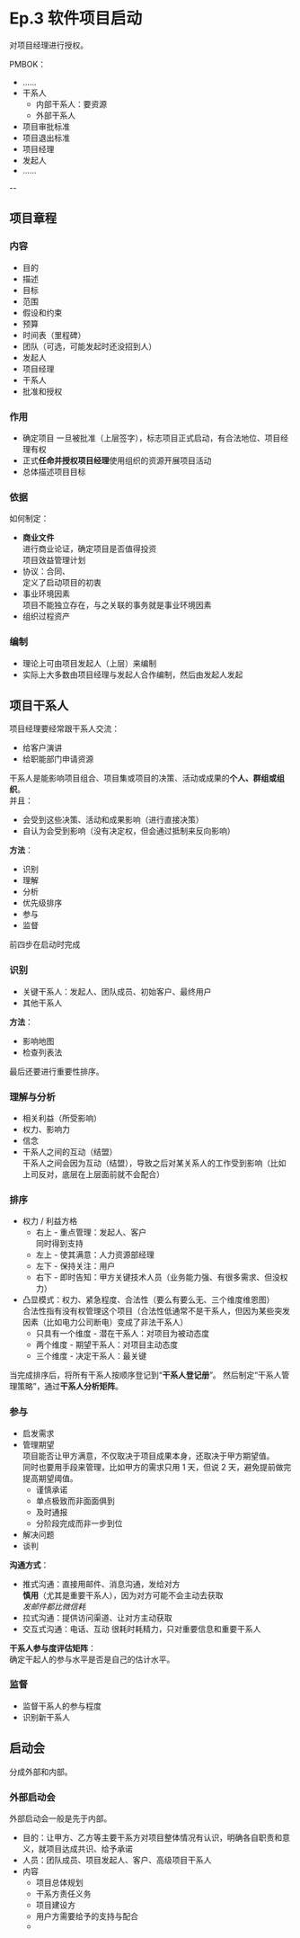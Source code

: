 # Ep.3 软件项目启动

对项目经理进行授权。

PMBOK：

* ……
* 干系人
  * 内部干系人：要资源
  * 外部干系人
* 项目审批标准
* 项目退出标准
* 项目经理
* 发起人
* ……

--

## 项目章程

### 内容

* 目的
* 描述
* 目标
* 范围
* 假设和约束
* 预算
* 时间表（里程碑）
* 团队（可选，可能发起时还没招到人）
* 发起人
* 项目经理
* 干系人
* 批准和授权

### 作用

* 确定项目
  一旦被批准（上层签字），标志项目正式启动，有合法地位、项目经理有权
* 正式**任命并授权项目经理**使用组织的资源开展项目活动
* 总体描述项目目标

### 依据

如何制定：

* **商业文件**  
  进行商业论证，确定项目是否值得投资  
  项目效益管理计划
* 协议：合同、  
  定义了启动项目的初衷
* 事业环境因素  
  项目不能独立存在，与之关联的事务就是事业环境因素
* 组织过程资产

### 编制

* 理论上可由项目发起人（上层）来编制
* 实际上大多数由项目经理与发起人合作编制，然后由发起人发起

## 项目干系人

项目经理要经常跟干系人交流：

* 给客户演讲
* 给职能部门申请资源

干系人是能影响项目组合、项目集或项目的决策、活动或成果的**个人、群组或组织**。  
并且：

* 会受到这些决策、活动和成果影响（进行直接决策）
* 自认为会受到影响（没有决定权，但会通过抵制来反向影响）

**方法**：

* 识别
* 理解
* 分析
* 优先级排序
* 参与
* 监督

前四步在启动时完成

### 识别

* 关键干系人：发起人、团队成员、初始客户、最终用户
* 其他干系人

**方法**：

* 影响地图
* 检查列表法

最后还要进行重要性排序。

### 理解与分析

* 相关利益（所受影响）
* 权力、影响力
* 信念
* 干系人之间的互动（结盟）  
  干系人之间会因为互动（结盟），导致之后对某关系人的工作受到影响（比如上司反对，底层在上层面前就不会配合）

### 排序

* 权力 / 利益方格
  * 右上 - 重点管理：发起人、客户  
    同时得到支持
  * 左上 - 使其满意：人力资源部经理
  * 左下 - 保持关注：用户
  * 右下 - 即时告知：甲方关键技术人员（业务能力强、有很多需求、但没权力）
* 凸显模式：权力、紧急程度、合法性（要么有要么无、三个维度维恩图）  
  合法性指有没有权管理这个项目（合法性低通常不是干系人，但因为某些突发因素（比如电力公司断电）变成了非法干系人）
  * 只具有一个维度 - 潜在干系人：对项目为被动态度
  * 两个维度 - 期望干系人：对项目主动态度
  * 三个维度 - 决定干系人：最关键

当完成排序后，将所有干系人按顺序登记到“**干系人登记册**”。
然后制定“干系人管理策略”，通过**干系人分析矩阵**。

### 参与

* 启发需求
* 管理期望  
  项目能否让甲方满意，不仅取决于项目成果本身，还取决于甲方期望值。  
  同时也要用手段来管理，比如甲方的需求只用 1 天，但说 2 天，避免提前做完提高期望阈值。
  * 谨慎承诺
  * 单点极致而非面面俱到
  * 及时通报
  * 分阶段完成而非一步到位
* 解决问题
* 谈判

**沟通方式**：

* 推式沟通：直接用邮件、消息沟通，发给对方  
  **慎用**（尤其是重要干系人），因为对方可能不会主动去获取  
  *发邮件都比微信耗*
* 拉式沟通：提供访问渠道、让对方主动获取
* 交互式沟通：电话、互动
  很耗时耗精力，只对重要信息和重要干系人

**干系人参与度评估矩阵**：  
确定干起人的参与水平是否是自己的估计水平。

### 监督

* 监督干系人的参与程度
* 识别新干系人

## 启动会

分成外部和内部。

### 外部启动会

外部启动会一般是先于内部。

* 目的：让甲方、乙方等主要干系方对项目整体情况有认识，明确各自职责和意义，就项目达成共识、给予承诺
* 人员：团队成员、项目发起人、客户、高级项目干系人
* 内容
  * 项目总体规划
  * 干系方责任义务
  * 项目建设方
  * 用户方需要给予的支持与配合
  * 